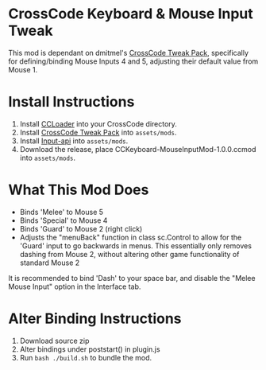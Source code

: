 # CrossCode Keyboard & Mouse Input Tweak

This mod is dependant on dmitmel's [CrossCode Tweak Pack](https://github.com/dmitmel/crosscode-tweak-pack), 
specifically for defining/binding Mouse Inputs 4 and 5, adjusting their default value from Mouse 1.

# Install Instructions

1)	Install [CCLoader](https://github.com/CCDirectLink/CCLoader) into your CrossCode directory.
2)	Install [CrossCode Tweak Pack](https://github.com/dmitmel/crosscode-tweak-pack) into `assets/mods`.
3)	Install [Input-api](https://github.com/CCDirectLink/input-api) into `assets/mods`.
3)	Download the release, place CCKeyboard-MouseInputMod-1.0.0.ccmod into `assets/mods`.

# What This Mod Does

-   Binds 'Melee' to Mouse 5
-   Binds 'Special' to Mouse 4
-   Binds 'Guard' to Mouse 2 (right click)
-   Adjusts the "menuBack" function in class sc.Control to allow for the 'Guard' input to go backwards in menus. 
    This essentially only removes dashing from Mouse 2, without altering other game functionality of standard Mouse 2

It is recommended to bind 'Dash' to your space bar, and disable the "Melee Mouse Input" option in the Interface tab.

# Alter Binding Instructions

1) Download source zip
2) Alter bindings under poststart() in plugin.js
3) Run `bash ./build.sh` to bundle the mod.
